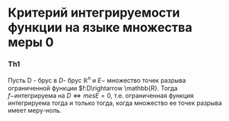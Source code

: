# Критерий интегрируемости функции на языке множества меры 0

### Th1
Пусть D - брус в $D$- брус $\mathbb{R}^n$ и $E-$ множество точек разрыва ограниченной функции $f:D\rightarrow \mathbb{R}. Тогда $f-$интегрируема на $D\iff mesE=0$, т.е. ограниченная функция интегрируема тогда и только тогда, когда множество ее точек разрыва имеет меру-ноль.
